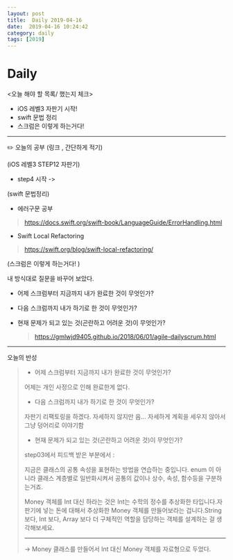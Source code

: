 ```yaml
---
layout: post
title:  Daily 2019-04-16
date:  2019-04-16 10:24:42
category: daily
tags: [2019]
---
```


# Daily

<오늘 해야 할 목록/ 했는지 체크>

- iOS 레벨3 자판기 시작!
- swift 문법 정리
- 스크럼은 이렇게 하는거다! 

------

✏️ 오늘의 공부 (링크 , 간단하게 적기)

(iOS 레벨3  STEP12 자판기)

- step4 시작 ->

  

(swift 문법정리)

- 에러구문 공부

> https://docs.swift.org/swift-book/LanguageGuide/ErrorHandling.html

* Swift Local Refactoring

> <https://swift.org/blog/swift-local-refactoring/>



(스크럼은 이렇게 하는거다! )

내 방식대로 질문을 바꾸어 보았다.

- 어제 스크럼부터 지금까지 내가 완료한 것이 무엇인가?

- 다음 스크럼까지 내가 하기로 한 것이 무엇인가?

- 현재 문제가 되고 있는 것(곤란하고 어려운 것)이 무엇인가?

  > https://gmlwjd9405.github.io/2018/06/01/agile-dailyscrum.html 

------

오늘의 반성

> - 어제 스크럼부터 지금까지 내가 완료한 것이 무엇인가?
>
> 어제는 개인 사정으로 인해 완료한게 없다.
>
> - 다음 스크럼까지 내가 하기로 한 것이 무엇인가?
>
> 자판기 리팩토링을 하겠다. 자세하지 않지만 음... 자세하게 계획을 세우지 않아서 그냥 덩어리로 이야기함
>
> - 현재 문제가 되고 있는 것(곤란하고 어려운 것)이 무엇인가?
>
> step03에서 피드백 받은 부분에서 : 
>
> 지금은 클래스의 공통 속성을 표현하는 방법을 연습하는 중입니다. enum 이 아니라 클래스 계층별로 일반화시켜서 공통의 값이나 상수, 속성, 함수등을 구분하는거죠.
>
> Money 객체를 Int 대신 하라는 것은 Int는 수학의 정수를 추상화한 타입니다.자판기에 넣는 돈에 대해서 추상화한 Money 객체를 만들어보라는 겁니다.String 보다, Int 보다, Array 보다 더 구체적인 역할을 담당하는 객체를 설계하는 걸 생각해보세요.
>
> -----
>
> -> Money 클래스를 만들어서 Int 대신 Money 객체를 자료형으로 두었다. 

